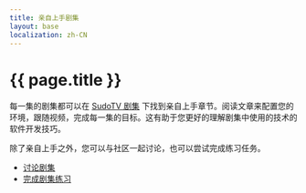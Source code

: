 ```yaml
---
title: 亲自上手剧集
layout: base
localization: zh-CN
---
```


# {{ page.title }}

每一集的剧集都可以在 [SudoTV 剧集](https://series.sudo.tv) 下找到亲自上手章节。阅读文章来配置您的环境，跟随视频，完成每一集的目标。这有助于您更好的理解剧集中使用的技术的软件开发技巧。

除了亲自上手之外，您可以与社区一起讨论，也可以尝试完成练习任务。

- [讨论剧集](../discuss-series)
- [完成剧集练习](../complete-practices)
